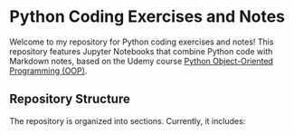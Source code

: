 # Python Coding Exercises and Notes

Welcome to my repository for Python coding exercises and notes! This repository features Jupyter Notebooks that combine Python code with Markdown notes, based on the Udemy course [Python Object-Oriented Programming (OOP)](https://www.udemy.com/course/python-object-oriented-programming-oop/learn/lecture/40879014#announcements).

## Repository Structure

The repository is organized into sections. Currently, it includes:

